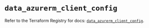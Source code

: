 # `data_azurerm_client_config`

Refer to the Terraform Registry for docs: [`data_azurerm_client_config`](https://registry.terraform.io/providers/hashicorp/azurerm/3.107.0/docs/data-sources/client_config).

